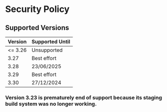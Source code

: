 # Security Policy

## Supported Versions

| Version | Supported Until |
| ------- | --------------- |
| <= 3.26 | Unsupported     |
| 3.27    | Best effort     |
| 3.28    | 23/06/2025      |
| 3.29    | Best effort     |
| 3.30    | 27/12/2024      |

### Version 3.23 is prematurely end of support because its staging build system was no longer working.
